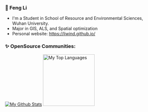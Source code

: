 ### 👦 Feng Li

- I'm a Student in School of Resource and Environmental Sciences, Wuhan University.
- Major in GIS, ALS, and Spatial optimization
- Personal website: https://liwind.github.io/

### ✨ OpenSource Communities:
<!-- Source for the Github Stats Card: https://github.com/anuraghazra/github-readme-stats -->
<a href="https://github.com/liwind"><img alt="My Github Stats" src="https://github-readme-stats.vercel.app/api?username=liwind&show_icons=true&count_private=true&hide=stars"></a>
<a href="https://github.com/liwind"><img alt="My Top Languages" src="https://github-readme-stats.vercel.app/api/top-langs/?username=liwind&layout=compact&langs_count=6&hide=Stylus&card_width=250" height="170"></a>
